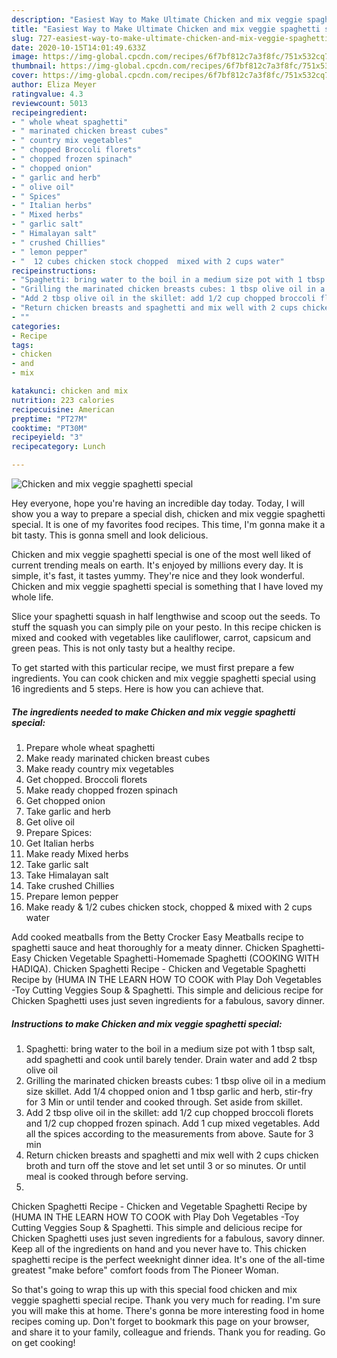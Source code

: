```yaml
---
description: "Easiest Way to Make Ultimate Chicken and mix veggie spaghetti special"
title: "Easiest Way to Make Ultimate Chicken and mix veggie spaghetti special"
slug: 727-easiest-way-to-make-ultimate-chicken-and-mix-veggie-spaghetti-special
date: 2020-10-15T14:01:49.633Z
image: https://img-global.cpcdn.com/recipes/6f7bf812c7a3f8fc/751x532cq70/chicken-and-mix-veggie-spaghetti-special-recipe-main-photo.jpg
thumbnail: https://img-global.cpcdn.com/recipes/6f7bf812c7a3f8fc/751x532cq70/chicken-and-mix-veggie-spaghetti-special-recipe-main-photo.jpg
cover: https://img-global.cpcdn.com/recipes/6f7bf812c7a3f8fc/751x532cq70/chicken-and-mix-veggie-spaghetti-special-recipe-main-photo.jpg
author: Eliza Meyer
ratingvalue: 4.3
reviewcount: 5013
recipeingredient:
- " whole wheat spaghetti"
- " marinated chicken breast cubes"
- " country mix vegetables"
- " chopped Broccoli florets"
- " chopped frozen spinach"
- " chopped onion"
- " garlic and herb"
- " olive oil"
- " Spices"
- " Italian herbs"
- " Mixed herbs"
- " garlic salt"
- " Himalayan salt"
- " crushed Chillies"
- " lemon pepper"
- "  12 cubes chicken stock chopped  mixed with 2 cups water"
recipeinstructions:
- "Spaghetti: bring water to the boil in a medium size pot with 1 tbsp salt, add spaghetti and cook until barely tender. Drain water and add 2 tbsp olive oil"
- "Grilling the marinated chicken breasts cubes: 1 tbsp olive oil in a medium size skillet. Add 1/4 chopped onion and 1 tbsp garlic and herb, stir-fry for 3 Min or until tender and cooked through. Set aside from skillet."
- "Add 2 tbsp olive oil in the skillet: add 1/2 cup chopped broccoli florets and 1/2 cup chopped frozen spinach. Add 1 cup mixed vegetables. Add all the spices according to the measurements from above. Saute for 3 min"
- "Return chicken breasts and spaghetti and mix well with 2 cups chicken broth and turn off the stove and let set until 3 or so minutes. Or until meal is cooked through before serving."
- ""
categories:
- Recipe
tags:
- chicken
- and
- mix

katakunci: chicken and mix 
nutrition: 223 calories
recipecuisine: American
preptime: "PT27M"
cooktime: "PT30M"
recipeyield: "3"
recipecategory: Lunch

---
```



![Chicken and mix veggie spaghetti special](https://img-global.cpcdn.com/recipes/6f7bf812c7a3f8fc/751x532cq70/chicken-and-mix-veggie-spaghetti-special-recipe-main-photo.jpg)

Hey everyone, hope you're having an incredible day today. Today, I will show you a way to prepare a special dish, chicken and mix veggie spaghetti special. It is one of my favorites food recipes. This time, I'm gonna make it a bit tasty. This is gonna smell and look delicious.

Chicken and mix veggie spaghetti special is one of the most well liked of current trending meals on earth. It's enjoyed by millions every day. It is simple, it's fast, it tastes yummy. They're nice and they look wonderful. Chicken and mix veggie spaghetti special is something that I have loved my whole life.

Slice your spaghetti squash in half lengthwise and scoop out the seeds. To stuff the squash you can simply pile on your pesto. In this recipe chicken is mixed and cooked with vegetables like cauliflower, carrot, capsicum and green peas. This is not only tasty but a healthy recipe.


To get started with this particular recipe, we must first prepare a few ingredients. You can cook chicken and mix veggie spaghetti special using 16 ingredients and 5 steps. Here is how you can achieve that.

<!--inarticleads1-->

##### The ingredients needed to make Chicken and mix veggie spaghetti special:

1. Prepare  whole wheat spaghetti
1. Make ready  marinated chicken breast cubes
1. Make ready  country mix vegetables
1. Get  chopped. Broccoli florets
1. Make ready  chopped frozen spinach
1. Get  chopped onion
1. Take  garlic and herb
1. Get  olive oil
1. Prepare  Spices:
1. Get  Italian herbs
1. Make ready  Mixed herbs
1. Take  garlic salt
1. Take  Himalayan salt
1. Take  crushed Chillies
1. Prepare  lemon pepper
1. Make ready  &amp; 1/2 cubes chicken stock, chopped &amp; mixed with 2 cups water


Add cooked meatballs from the Betty Crocker Easy Meatballs recipe to spaghetti sauce and heat thoroughly for a meaty dinner. Chicken Spaghetti-Easy Chicken Vegetable Spaghetti-Homemade Spaghetti (COOKING WITH HADIQA). Chicken Spaghetti Recipe - Chicken and Vegetable Spaghetti Recipe by (HUMA IN THE LEARN HOW TO COOK with Play Doh Vegetables -Toy Cutting Veggies Soup &amp; Spaghetti. This simple and delicious recipe for Chicken Spaghetti uses just seven ingredients for a fabulous, savory dinner. 

<!--inarticleads2-->

##### Instructions to make Chicken and mix veggie spaghetti special:

1. Spaghetti: bring water to the boil in a medium size pot with 1 tbsp salt, add spaghetti and cook until barely tender. Drain water and add 2 tbsp olive oil
1. Grilling the marinated chicken breasts cubes: 1 tbsp olive oil in a medium size skillet. Add 1/4 chopped onion and 1 tbsp garlic and herb, stir-fry for 3 Min or until tender and cooked through. Set aside from skillet.
1. Add 2 tbsp olive oil in the skillet: add 1/2 cup chopped broccoli florets and 1/2 cup chopped frozen spinach. Add 1 cup mixed vegetables. Add all the spices according to the measurements from above. Saute for 3 min
1. Return chicken breasts and spaghetti and mix well with 2 cups chicken broth and turn off the stove and let set until 3 or so minutes. Or until meal is cooked through before serving.
1. 


Chicken Spaghetti Recipe - Chicken and Vegetable Spaghetti Recipe by (HUMA IN THE LEARN HOW TO COOK with Play Doh Vegetables -Toy Cutting Veggies Soup &amp; Spaghetti. This simple and delicious recipe for Chicken Spaghetti uses just seven ingredients for a fabulous, savory dinner. Keep all of the ingredients on hand and you never have to. This chicken spaghetti recipe is the perfect weeknight dinner idea. It&#39;s one of the all-time greatest &#34;make before&#34; comfort foods from The Pioneer Woman. 

So that's going to wrap this up with this special food chicken and mix veggie spaghetti special recipe. Thank you very much for reading. I'm sure you will make this at home. There's gonna be more interesting food in home recipes coming up. Don't forget to bookmark this page on your browser, and share it to your family, colleague and friends. Thank you for reading. Go on get cooking!
